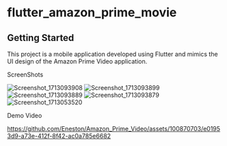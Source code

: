 # flutter_amazon_prime_movie


## Getting Started

This project is a mobile application developed using Flutter and mimics the UI design of the Amazon Prime Video application.

ScreenShots

![Screenshot_1713093908](https://github.com/Eneston/Amazon_Prime_Video/assets/100870703/d1642701-3af5-4c16-9e78-a755910e79a5)
![Screenshot_1713093899](https://github.com/Eneston/Amazon_Prime_Video/assets/100870703/75ba64c4-65d4-455b-9996-fc71c243ddf4)
![Screenshot_1713093889](https://github.com/Eneston/Amazon_Prime_Video/assets/100870703/fa849245-3bd0-4c5d-b453-c84aa5ee1fc7)
![Screenshot_1713093879](https://github.com/Eneston/Amazon_Prime_Video/assets/100870703/37498ef1-e0e8-47f8-bc27-d4a5801f207f)
![Screenshot_1713053520](https://github.com/Eneston/Amazon_Prime_Video/assets/100870703/2a9d651d-7a89-4459-8ee9-c1d4385d1143)


Demo Video

https://github.com/Eneston/Amazon_Prime_Video/assets/100870703/e01953d9-a73e-412f-8f42-ac0a785e6682

